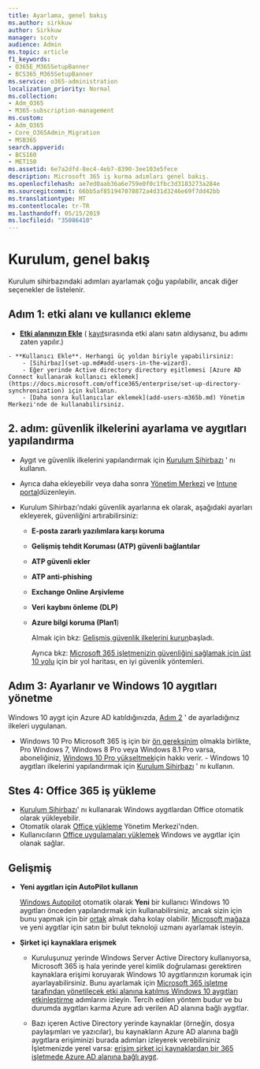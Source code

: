 ```yaml
---
title: Ayarlama, genel bakış
ms.author: sirkkuw
author: Sirkkuw
manager: scotv
audience: Admin
ms.topic: article
f1_keywords:
- O365E_M365SetupBanner
- BCS365_M365SetupBanner
ms.service: o365-administration
localization_priority: Normal
ms.collection:
- Adm_O365
- M365-subscription-management
ms.custom:
- Adm_O365
- Core_O365Admin_Migration
- MSB365
search.appverid:
- BCS160
- MET150
ms.assetid: 6e7a2dfd-8ec4-4eb7-8390-3ee103e5fece
description: Microsoft 365 iş kurma adımları genel bakış.
ms.openlocfilehash: ae7ed0aab36a6e759e0f0c1fbc3d3183273a284e
ms.sourcegitcommit: 66bb5af851947078872a4d31d3246e69f7dd42bb
ms.translationtype: MT
ms.contentlocale: tr-TR
ms.lasthandoff: 05/15/2019
ms.locfileid: "35086410"
---
```

# <a name="overview-of-setup"></a>Kurulum, genel bakış

Kurulum sihirbazındaki adımları ayarlamak çoğu yapılabilir, ancak diğer seçenekler de listelenir.


## <a name="step-1-add-your-domain-and-users"></a>Adım 1: etki alanı ve kullanıcı ekleme

   - **[Etki alanınızın Ekle](set-up.md#add-your-domain-to-personalize-sign-in)** ( [kayıt](sign-up.md)sırasında etki alanı satın aldıysanız, bu adımı zaten yapılır.)

    - **Kullanıcı Ekle**. Herhangi üç yoldan biriyle yapabilirsiniz:
        - [Sihirbaz](set-up.md#add-users-in-the-wizard).
        - Eğer yerinde Active directory directory eşitlemesi [Azure AD Connect kullanarak kullanıcı eklemek](https://docs.microsoft.com/office365/enterprise/set-up-directory-synchronization) için kullanın.
        - [Daha sonra kullanıcılar eklemek](add-users-m365b.md) Yönetim Merkezi'nde de kullanabilirsiniz.
## <a name="step-2-set-up-security-policies-and-configure-devices"></a>2. adım: güvenlik ilkelerini ayarlama ve aygıtları yapılandırma 

  - Aygıt ve güvenlik ilkelerini yapılandırmak için [Kurulum Sihirbazı](set-up.md#set-up-security-policies-and-device-configurations) ' nı kullanın. 
  - Ayrıca daha ekleyebilir veya daha sonra [Yönetim Merkezi](view-policies-and-devices.md) ve [Intune portal](https://docs.microsoft.com/intune/tutorial-walkthrough-intune-portal)düzenleyin.
  - Kurulum Sihirbazı'ndaki güvenlik ayarlarına ek olarak, aşağıdaki ayarları ekleyerek, güvenliğini artırabilirsiniz:

      - **E-posta zararlı yazılımlara karşı koruma**
      - **Gelişmiş tehdit Koruması (ATP) güvenli bağlantılar**
      - **ATP güvenli ekler**
      - **ATP anti-phishing**
      - **Exchange Online Arşivleme**
      - **Veri kaybını önleme (DLP)**
      - **Azure bilgi koruma (Plan1**)

          Almak için bkz: [Gelişmiş güvenlik ilkelerini kurun](set-up-advanced-security.md)başladı.

        Ayrıca bkz: [Microsoft 365 işletmenizin güvenliğini sağlamak için üst 10 yolu](https://docs.microsoft.com/office365/admin/security-and-compliance/secure-your-business-data) için bir yol haritası, en iyi güvenlik yöntemleri.

## <a name="step-3-set-up-and-manage-windows-10-devices"></a>Adım 3: Ayarlanır ve Windows 10 aygıtları yönetme

   Windows 10 aygıt için Azure AD katıldığınızda, [Adım 2](#step-2-set-up-security-policies-and-configure-devices) ' de ayarladığınız ilkeleri uygulanan.

   - Windows 10 Pro Microsoft 365 iş için bir [ön gereksinim](pre-requisites-for-data-protection.md) olmakla birlikte, Pro Windows 7, Windows 8 Pro veya Windows 8.1 Pro varsa, aboneliğiniz, [Windows 10 Pro yükseltmek](https://docs.microsoft.com/microsoft-365/business/upgrade-to-windows-pro-creators-update)için hakkı verir.
    - Windows 10 aygıtları ilkelerini yapılandırmak için [Kurulum Sihirbazı](set-up.md#set-up-security-policies-and-device-configurations) ' nı kullanın.

## <a name="stes-4-install-office-365-business"></a>Stes 4: Office 365 iş yükleme
- [Kurulum Sihirbazı](set-up.md#deploy-office-365-client-apps)' nı kullanarak Windows aygıtlardan Office otomatik olarak yükleyebilir.
- Otomatik olarak [Office yükleme](auto-install-or-uninstall-office.md) Yönetim Merkezi'nden.
- Kullanıcıların [Office uygulamaları yüklemek](https://docs.microsoft.com/office365/admin/setup/install-applications) Windows ve aygıtlar için olanak sağlar.
     
## <a name="advanced"></a>Gelişmiş
- **Yeni aygıtları için AutoPilot kullanın**
            
     [Windows Autopilot](add-autopilot-devices-and-profile.md) otomatik olarak **Yeni** bir kullanıcı Windows 10 aygıtları önceden yapılandırmak için kullanabilirsiniz, ancak sizin için bunu yapmak için bir [ortak](https://www.microsoft.com/solution-providers/search) almak daha kolay olabilir. [Microsoft mağaza](https://go.microsoft.com/fwlink/?linkid=874598) ve yeni aygıtlar için satın bir bulut teknoloji uzmanı ayarlamak isteyin.

- **Şirket içi kaynaklara erişmek**

     - Kuruluşunuz yerinde Windows Server Active Directory kullanıyorsa, Microsoft 365 iş hala yerinde yerel kimlik doğrulaması gerektiren kaynaklara erişimi koruyarak Windows 10 aygıtlarınızın korumak için ayarlayabilirsiniz. Bunu ayarlamak için [Microsoft 365 işletme tarafından yönetilecek etki alanına katılmış Windows 10 aygıtları etkinleştirme](manage-windows-devices.md) adımlarını izleyin. Tercih edilen yöntem budur ve bu durumda aygıtları karma Azure adı verilen AD alanına bağlı aygıtlar.

    - Bazı içeren Active Directory yerinde kaynaklar (örneğin, dosya paylaşımları ve yazıcılar), bu kaynakların Azure AD alanına bağlı aygıtlara erişiminizi burada adımları izleyerek verebilirsiniz İşletmenizde yerel varsa: [erişim şirket içi kaynaklardan bir 365 işletmede Azure AD alanına bağlı aygıt](access-resources.md).

  